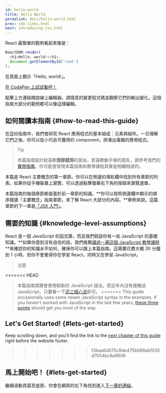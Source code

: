 ```yaml
---
id: hello-world
title: Hello World
permalink: docs/hello-world.html
prev: cdn-links.html
next: introducing-jsx.html
---
```


React 最簡單的範例看起來像是：

```js
ReactDOM.render(
  <h1>Hello, world!</h1>,
  document.getElementById('root')
);
```

在頁面上顯示「Hello, world!」。

[在 CodePen 上試試看吧！](codepen://hello-world)

點擊上方連結開啟線上編輯器。請隨意的變更程式碼並觀察它們的輸出變化。這個指南大部分的範例都可以像這樣編輯。


## 如何閱讀本指南 {#how-to-read-this-guide}

在這份指南中，我們會研究 React 應用程式的基本組成：元素與組件。一旦理解它們之後，你可以從小巧且可覆用的 component，拼湊出複雜的應用程式。

>Tip
>
>本篇指南設計給喜歡**按部就班**的朋友。若喜歡動手做的朋友，請參考我們的[實用指南](/tutorial/tutorial.html)。你可能會發現本篇指南和教學課程其實是相輔相成的。

本篇是 React 主要概念的第一章節。你可以在側邊的導航欄中找到所有章節的列表。如果你從手機裝置上瀏覽，可以透過點擊螢幕右下角的按鈕來瀏覽選單。

本篇指南的每個章節都是基於前一章節的知識。**你可以按照側邊欄中顯示的順序閱讀「主要概念」指南章節，來了解 React 大部分的內容。**舉例來說，這篇章節的下一章是[「JSX 入門」](/docs/introducing-jsx.html)。

## 需要的知識 {#knowledge-level-assumptions}

React 是一個 JavaScript 的函式庫，而且我們假設你有一些 JavaScript 的基礎知識。**如果你感到沒有自信的話，我們推薦[讀過一遍這個 JavaScript 教學課程](https://developer.mozilla.org/en-US/docs/Web/JavaScript/A_re-introduction_to_JavaScript)**來確認你的知識水平如何，確保你可以跟上本篇指南。這需要花費大概 30 分鐘到 1 小時，但你不會覺得你在學習 React，同時又在學習 JavaScript。

>注意
>
<<<<<<< HEAD
>本篇指南偶爾會使用較新的 JavaScript 語法。若近年內沒有接觸過 JavaScript，只要看一下[這三個心法](https://gist.github.com/gaearon/683e676101005de0add59e8bb345340c)即可。
=======
>This guide occasionally uses some newer JavaScript syntax in the examples. If you haven't worked with JavaScript in the last few years, [these three points](https://gist.github.com/gaearon/683e676101005de0add59e8bb345340c) should get you most of the way.


## Let's Get Started! {#lets-get-started}

Keep scrolling down, and you'll find the link to the [next chapter of this guide](/docs/introducing-jsx.html) right before the website footer.
>>>>>>> f3baa6d075c8de475b688abf035d7054bc8a9606

## 馬上開始吧！ {#lets-get-started}

繼續滾動頁面至底部，你會在網頁的右下角找到進入[下一章的連結](/docs/introducing-jsx.html)。
